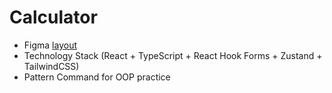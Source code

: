 # Calculator
- Figma [layout](https://www.figma.com/design/FV15x9SHmIfxZQZSK8xd7l/Calculator-(Community)?node-id=2-5&t=aEaAJL0fqtvpp0In-0)
- Technology Stack (React + TypeScript + React Hook Forms + Zustand + TailwindCSS)
- Pattern Command for OOP practice